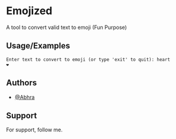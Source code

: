 
# Emojized

A tool to convert valid text to emoji (Fun Purpose)




## Usage/Examples

```
Enter text to convert to emoji (or type 'exit' to quit): heart
❤️
```


## Authors

- [@Abhra](https://www.github.com/abhrajyoti-01)


## Support

For support, follow me.

